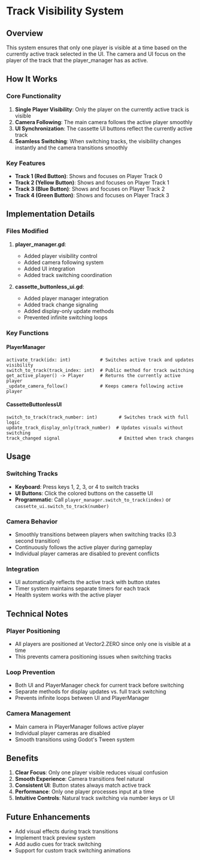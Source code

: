 # Track Visibility System

## Overview
This system ensures that only one player is visible at a time based on the currently active track selected in the UI. The camera and UI focus on the player of the track that the player_manager has as active.

## How It Works

### Core Functionality
1. **Single Player Visibility**: Only the player on the currently active track is visible
2. **Camera Following**: The main camera follows the active player smoothly
3. **UI Synchronization**: The cassette UI buttons reflect the currently active track
4. **Seamless Switching**: When switching tracks, the visibility changes instantly and the camera transitions smoothly

### Key Features
- **Track 1 (Red Button)**: Shows and focuses on Player Track 0
- **Track 2 (Yellow Button)**: Shows and focuses on Player Track 1  
- **Track 3 (Blue Button)**: Shows and focuses on Player Track 2
- **Track 4 (Green Button)**: Shows and focuses on Player Track 3

## Implementation Details

### Files Modified
1. **player_manager.gd**: 
   - Added player visibility control
   - Added camera following system
   - Added UI integration
   - Added track switching coordination

2. **cassette_buttonless_ui.gd**:
   - Added player manager integration
   - Added track change signaling
   - Added display-only update methods
   - Prevented infinite switching loops

### Key Functions

#### PlayerManager
```gdscript
activate_track(idx: int)           # Switches active track and updates visibility
switch_to_track(track_index: int)  # Public method for track switching
get_active_player() -> Player      # Returns the currently active player
_update_camera_follow()            # Keeps camera following active player
```

#### CassetteButtonlessUI
```gdscript
switch_to_track(track_number: int)        # Switches track with full logic
update_track_display_only(track_number)  # Updates visuals without switching
track_changed signal                      # Emitted when track changes
```

## Usage

### Switching Tracks
- **Keyboard**: Press keys 1, 2, 3, or 4 to switch tracks
- **UI Buttons**: Click the colored buttons on the cassette UI
- **Programmatic**: Call `player_manager.switch_to_track(index)` or `cassette_ui.switch_to_track(number)`

### Camera Behavior
- Smoothly transitions between players when switching tracks (0.3 second transition)
- Continuously follows the active player during gameplay
- Individual player cameras are disabled to prevent conflicts

### Integration
- UI automatically reflects the active track with button states
- Timer system maintains separate timers for each track
- Health system works with the active player

## Technical Notes

### Player Positioning
- All players are positioned at Vector2.ZERO since only one is visible at a time
- This prevents camera positioning issues when switching tracks

### Loop Prevention
- Both UI and PlayerManager check for current track before switching
- Separate methods for display updates vs. full track switching
- Prevents infinite loops between UI and PlayerManager

### Camera Management
- Main camera in PlayerManager follows active player
- Individual player cameras are disabled
- Smooth transitions using Godot's Tween system

## Benefits
1. **Clear Focus**: Only one player visible reduces visual confusion
2. **Smooth Experience**: Camera transitions feel natural
3. **Consistent UI**: Button states always match active track
4. **Performance**: Only one player processes input at a time
5. **Intuitive Controls**: Natural track switching via number keys or UI

## Future Enhancements
- Add visual effects during track transitions
- Implement track preview system
- Add audio cues for track switching
- Support for custom track switching animations
